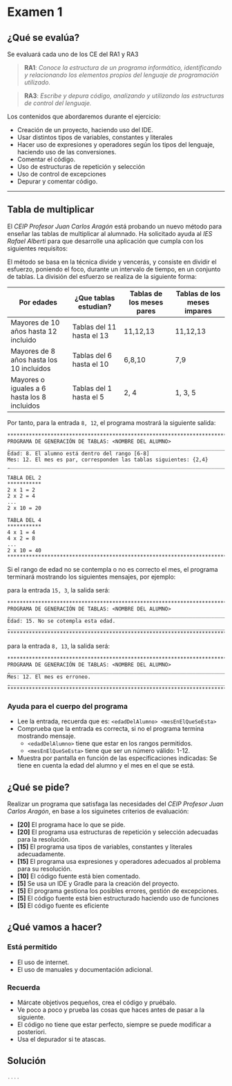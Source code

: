# Examen 1
## ¿Qué se evalúa?
Se evaluará cada uno de los CE del RA1 y RA3
> **RA1**: *Conoce la estructura de un programa informático, identificando y relacionando los elementos propios del lenguaje de programación utilizado.*

> **RA3**: *Escribe y depura código, analizando y utilizando las estructuras de control del lenguaje.*

Los contenidos que abordaremos durante el ejercicio:
- Creación de un proyecto, haciendo uso del IDE.
- Usar distintos tipos de variables, constantes y literales
- Hacer uso de expresiones y operadores según los tipos del lenguaje, haciendo uso de las conversiones.
- Comentar el código.
- Uso de estructuras de repetición y selección
- Uso de control de excepciones
- Depurar y comentar código.
---
## Tabla de multiplicar
El *CEIP Profesor Juan Carlos Aragón* está probando un nuevo método para enseñar las tablas de multiplicar al alumnado. Ha solicitado ayuda al *IES Rafael Alberti* para que desarrolle una aplicación que cumpla con los siguientes requisitos:

El método se basa en la técnica divide y vencerás, y consiste en dividir el esfuerzo, poniendo el foco, durante un intervalo de tiempo, en un conjunto de tablas.
La división del esfuerzo se realiza de la siguiente forma:

| Por edades  |  ¿Que tablas estudian? |  Tablas de los meses pares | Tablas de los meses impares
|---|---|---|---|
|  Mayores de 10 años hasta 12 incluido | Tablas del 11 hasta el 13  | 11,12,13 | 11,12,13 | 
|  Mayores de 8 años hasta los 10 incluidos | Tablas del 6 hasta el 10  | 6,8,10 | 7,9 |
|  Mayores o iguales a 6 hasta los 8 incluidos | Tablas del 1 hasta el 5  | 2, 4 | 1, 3, 5 |

Por tanto, para la entrada `8, 12`, el programa mostrará la siguiente salida:
~~~
*********************************************************************************
PROGRAMA DE GENERACIÓN DE TABLAS: <NOMBRE DEL ALUMNO>
̣̣̣_________________________________________________________________________________
Edad: 8. El alumno está dentro del rango [6-8]
Mes: 12. El mes es par, corresponden las tablas siguientes: {2,4}
̣̣̣_________________________________________________________________________________

TABLA DEL 2
***********
2 x 1 = 2
2 x 2 = 4
...
2 x 10 = 20

TABLA DEL 4
***********
4 x 1 = 4
4 x 2 = 8
...
2 x 10 = 40
*********************************************************************************

~~~
Si el rango de edad no se contempla o no es correcto el mes, el programa terminará mostrando los siguientes mensajes, por ejemplo:

para la entrada `15, 3`, la salida será:
~~~
*********************************************************************************
PROGRAMA DE GENERACIÓN DE TABLAS: <NOMBRE DEL ALUMNO>
̣̣̣_________________________________________________________________________________
Edad: 15. No se cotempla esta edad.
̣̣̣_________________________________________________________________________________
*********************************************************************************
~~~
para la entrada `8, 13`, la salida será:
~~~
*********************************************************************************
PROGRAMA DE GENERACIÓN DE TABLAS: <NOMBRE DEL ALUMNO>
̣̣̣_________________________________________________________________________________
Mes: 12. El mes es erroneo.
̣̣̣_________________________________________________________________________________
*********************************************************************************
~~~
### Ayuda para el cuerpo del programa
- Lee la entrada, recuerda que es: `<edadDelAlumno> <mesEnElQueSeEsta>`
- Comprueba que la entrada es correcta, si no el programa termina mostrando mensaje.
  - `<edadDelAlumno>` tiene que estar en los rangos permitidos.
  - `<mesEnElQueSeEsta>` tiene que ser un número válido: 1-12.
- Muestra por pantalla en función de las especificaciones indicadas: Se tiene en cuenta la edad del alumno y el mes en el que se está.
## ¿Qué se pide?
Realizar un programa que satisfaga las necesidades del *CEIP Profesor Juan Carlos Aragón*, en base a los siguinetes criterios de evaluación:
- **[20]** El programa hace lo que se pide.
- **[20]** El programa usa estructuras de repetición y selección adecuadas para la resolución.
- **[15]** El programa usa tipos de variables, constantes y literales adecuadamente.
- **[15]** El programa usa expresiones y operadores adecuados al problema para su resolución. 
- **[10]** El código fuente está bien comentado.
- **[5]** Se usa un IDE y Gradle para la creación del proyecto.
- **[5]** El programa gestiona los posibles errores, gestión de excepciones.
- **[5]** El código fuente está bien estructurado haciendo uso de funciones
- **[5]** El código fuente es eficiente

## ¿Qué vamos a hacer?
### Está permitido
- El uso de internet.
- El uso de manuales y documentación adicional.
### Recuerda
- Márcate objetivos pequeños, crea el código y pruébalo.
- Ve poco a poco y prueba las cosas que haces antes de pasar a la siguiente.
- El código no tiene que estar perfecto, siempre se puede modificar a posteriori.
- Usa el depurador si te atascas.

## Solución
~~~ kt
....

~~~